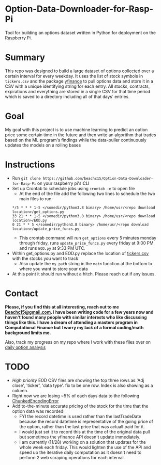 # Option-Data-Downloader-for-Rasp-Pi
Tool for building an options dataset written in Python for deployment on the Raspberry Pi. 

# Summary
  This repo was designed to build a large dataset of options collected over a certain interval for every weekday. It uses the list of stock symbols in `tickers.csv` and 
  the package [yfinance](https://pypi.org/project/yfinance/) to pull options data and store it in a CSV with a unique identifying string for each entry. All stocks, contracts,
  expirations and everything are stored in a single CSV for that time period which is saved to a directory including all of that days' entries. 
  
# Goal
  My goal with this project is to use machine learning to predict an option price some certain time in the future and then write an algorithm that trades based on the 
  ML program's findings while the data-puller continuously updates the models on a rolling bases
  
# Instructions

- Run ```git clone https://github.com/beachc15/Option-Data-Downloader-for-Rasp-Pi``` on your raspberry pi's CLI
- Set up Crontab to schedule jobs using ```crontab -e``` to open file
  - At the end of the file add the following two lines to schedule the two main files to run:
   ```
   */5 * * * 1-5 </somedir/python3.8 binary> /home/usr/<repo download location>/get_options.py
   33 21 * * 1-5 </somedir/python3.8 binary> /home/usr/<repo download location>/EOD.py
   0 21 * * 5 </somedir/python3.8 binary> /home/usr/<repo download location>/update_price_funcs.py
   ```
  - This crontab command will run ```get_options``` every 5 minutes monday through friday, runs ```update_price_funcs.py``` every friday at 9:00 PM and runs ```EOD.py``` at 9:33 PM UTC.
- Within get_options.py and EOD.py replace the location of [tickers.csv](https://github.com/beachc15/Option-Data-Downloader-for-Rasp-Pi/blob/master/tickers.csv) with the stocks you want to track
  - Also update the ```my_path``` string in the ```main``` function at the bottom to where you want to store your data
- At this point it should run without a hitch. Please reach out if any issues.
  
# Contact
  **Please, if you find this at all interesting, reach out to me [Beachc15@gmail.com](beachc15@gmail.com). I have been writing code for a few years now and haven't found many
  people with similar interests who like discussing things like this. I have a dream of attending a masters program in Computational Finance but I worry my lack of a formal
  coding/math background limits me.**
  
  Also, track my progress on my repo where I work with these files over on [daily option analysis](https://github.com/beachc15/daily-option-analysis)

# TODO
 - *High priority* EOD CSV files are showing the top three rows as 'Adj close', 'ticker', 'data type'. fix to be one row. Index is also showing as a column.
 - Right now we are losing ~5% of each days data to the following [ChunkedEncodingError](https://github.com/beachc15/Option-Data-Downloader-for-Rasp-Pi/issues/2)
 - Add to-the-minute accurate pricing of the stock for the time that the option data was recorded
    - FYI the record datetime is used rather than the lastTradeDate because the record datetime is representative of the going price of the option, rather than the last price that was actuall paid for it.
    - I would just set it to record this at the time of the original data pull but sometimes the yfinance API doesn't update immediately. 
    - I am currently (11/28) working on a solution that updates for the whole week each friday. This would lighten the use of the API and speed up the iterative daily computation as it doesn't need to perform 2 web scraping operations for each interval.
